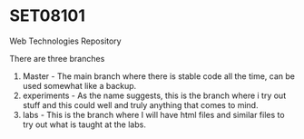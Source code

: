 # SET08101
Web Technologies Repository

There are three branches

1. Master - The main branch where there is stable code all the time, can be used somewhat like a backup.
2. experiments - As the name suggests, this is the branch where i try out stuff and this could well and truly anything that comes to mind.
3. labs - This is the branch where I will have html files and similar files to try out what is taught at the labs.
